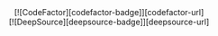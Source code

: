<div align="center">
  [![CodeFactor][codefactor-badge]][codefactor-url]</br>
  [![DeepSource][deepsource-badge]][deepsource-url]
</div>

[codacy-badge]: https://api.codacy.com/project/badge/Grade/f36986ee62774fb1922800fbe95ae76b
[codacy-url]: https://app.codacy.com/gh/NEPTOBR/kosan?utm_source=github.com&utm_medium=referral&utm_content=NEPTOBR/kosan&utm_campaign=Badge_Grade_Dashboard
[codefactor-badge]: https://www.codefactor.io/repository/github/neptobr/kosan/badge
[codefactor-url]: https://www.codefactor.io/repository/github/neptobr/kosan
[deepsource-badge]: https://static.deepsource.io/deepsource-badge-dark-mini.svg
[deepsource-url]: https://deepsource.io/gh/NEPTOBR/kosan/?ref=repository-badge
